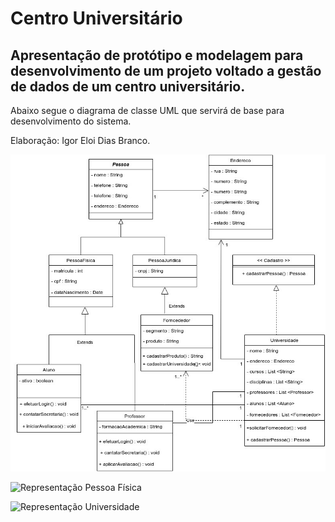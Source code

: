﻿# Centro Universitário
## Apresentação de protótipo e modelagem para desenvolvimento de um projeto voltado a gestão de dados de um centro universitário.
Abaixo segue o diagrama de classe UML que servirá de base para desenvolvimento do sistema.

Elaboração: Igor Eloi Dias Branco.


![DiagramaClasse](https://github.com/igoreloidiasbranco/centro_universitario/blob/main/DiagramaClasse.jpg)

![Representação Pessoa Física](https://github.com/igoreloidiasbranco/centro_universitario/blob/main/Copy%20of%20Prototype%20Template%20(5).jpg)

![Representação Universidade](https://github.com/igoreloidiasbranco/centro_universitario/blob/main/Prototype%20Template%20(2).jpg)
